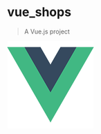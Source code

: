 # vue_shops

> A Vue.js project

<img src="https://github.com/shentaochok/vue_shops/blob/master/src/assets/img/logo.png">
